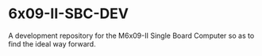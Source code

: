# 6x09-II-SBC-DEV
A development repository for the M6x09-II Single Board Computer so as to find the ideal way forward.
